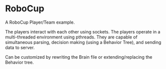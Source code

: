 # RoboCup

A RoboCup Player/Team example.

The players interact with each other using sockets. The players operate in a multi-threaded environment using pthreads. They are capable of simultaneous parsing, decision making (using a Behavior Tree), and sending data to server.

Can be customized by rewriting the Brain file or extending/replacing the Behavior tree.
